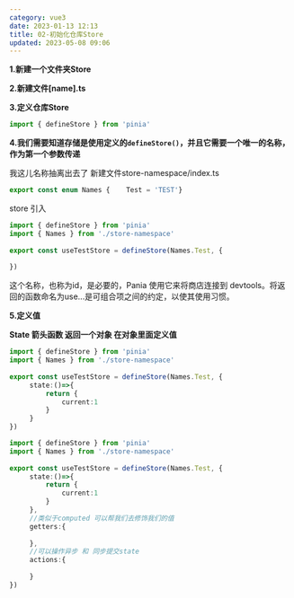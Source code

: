 ```yaml
---
category: vue3
date: 2023-01-13 12:13
title: 02-初始化仓库Store
updated: 2023-05-08 09:06
---
```


**1.新建一个文件夹Store**

**2.新建文件[name].ts**

**3.定义仓库Store**

```typescript
import { defineStore } from 'pinia'
```

**4.我们需要知道存储是使用定义的`defineStore()`，并且它需要一个唯一的名称，作为第一个参数传递**

我这儿名称抽离出去了
新建文件store-namespace/index.ts

```typescript
export const enum Names {    Test = 'TEST'}
```

store 引入

```ts
import { defineStore } from 'pinia'
import { Names } from './store-namespace'
 
export const useTestStore = defineStore(Names.Test, {
 
})
```
这个名称，也称为id，是必要的，Pania 使用它来将商店连接到 devtools。将返回的函数命名为use...是可组合项之间的约定，以使其使用习惯。

**5.定义值**

**State 箭头函数 返回一个对象 在对象里面定义值**

```ts
import { defineStore } from 'pinia'
import { Names } from './store-namespace'
 
export const useTestStore = defineStore(Names.Test, {
     state:()=>{
         return {
             current:1
         }
     }
})
```


```ts
import { defineStore } from 'pinia'
import { Names } from './store-namespace'
 
export const useTestStore = defineStore(Names.Test, {
     state:()=>{
         return {
             current:1
         }
     },
     //类似于computed 可以帮我们去修饰我们的值
     getters:{
 
     },
     //可以操作异步 和 同步提交state
     actions:{
 
     }
})
```